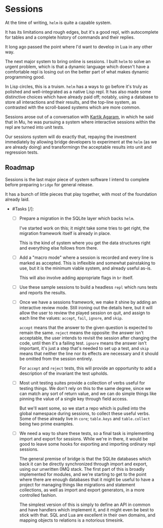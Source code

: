 # Sessions


At the time of writing, `helm` is quite a capable system\.

It has its limitations and rough edges, but it's a good repl, with
autocomplete for tables and a complete history of commands and their replies\.

It long ago passed the point where I'd want to develop in Lua in any other way\.

The next major system to bring online is sessions\.  I built `helm` to solve an
urgent problem, which is that a dynamic language which doesn't have a
comfortable repl is losing out on the better part of what makes dynamic
programming good\.

In Lisp circles, this is a truism\.  `helm` has a ways to go before it's truly
as polished and well\-integrated as a native Lisp repl\.  It has also made some
distinctive choices which have already paid off; notably, using a database to
store all interactions and their results, and the top\-line system, as
contrasted with the scroll\-based systems which are more common\.

Sessions arose out of a conversation with [Kartik Agaram](httk://), in which
he said that in Mu, he was pursuing a system where interactive sessions within
the repl are turned into unit tests\.

Our sessions system will do exactly that, repaying the investment immediately
by allowing bridge developers to experiment at the `helm` \(as we are already
doing\) and transformingn the acceptable results into unit and regression
tests\.


## Roadmap

Sessions is the last major piece of system software I intend to complete
before preparing `bridge` for general release\.

It has a bunch of little pieces that play together, with most of the
foundation already laid\.

- \#Tasks \[/\]:

  - [ ]  Prepare a migration in the SQLite layer which backs `helm`\.

      I've started work on this; it might take some tries to get right, the
      migration framework itself is already in place\.

      This is the kind of system where you get the data structures right
      and everything else follows from there\.

  - [ ]  Add a "macro mode" where a session is recorded and every line is
      marked as accepted\.  This is inflexible and somewhat painstaking to
      use, but it is the minimum viable system, and already useful as\-is\.

      This will also involve adding appropriate flags in `br` itself\.

  - [ ]  Use these sample sessions to build a headless `repl` which runs tests
      and reports the results\.

  - [ ]  Once we have a sessions framework, we make it shine by adding an
      interactive review mode\.  Still ironing out the details here, but it
      will allow the user to review the played session on quit, and assign
      to each line the values: `accept`, `fail`, `ignore`, and `skip`\.

      `accept` means that the answer to the given question is expected to
      remain the same\.  `reject` means the opposite: the answer isn't
      acceptable, the user intends to revisit the session after changing
      the code, until then it's a failing test\.  `ignore` means the answer
      isn't important, it's just a step that's needed to set up a test, and
      `skip` means that neither the line nor its effects are necessary and
      it should be omitted from the session entirely\.

      For `accept` and `reject` tests, this will provide an opportunity to
      add a description of the invariant the test upholds\.

  - [ ]  Most unit testing suites provide a collection of verbs useful for
      testing things\.  We don't rely on this to the same degree, since we
      can match any sort of return value, and we can do simple things like
      pinning the value of a single key through field access\.

      But we'll want some, so we start a repo which is pulled into the
      global namespace during sessions, to collect these useful verbs\.
      Some of these already live in `core`; `table.keys` and
      `table.collect` being two prime examples\.

  - [ ]  We need a way to share these tests, so a final task is implementing
      import and export for sessions\.  While we're in there, it would be
      good to leave some hooks for exporting and importing ordinary repl
      sessions\.

      The general premise of bridge is that the SQLite databases which back
      it can be directly synchronized through import and export, using our
      unwritten 0MQ stack\.  The first part of this is broadly implemented
      for modules, and we're starting to get to the point where there are
      enough databases that it might be useful to have a project for
      managing things like migrations and statement collections, as well as
      import and export generators, in a more controlled fashion\.

      The simplest version of this is simply to define an API in common and
      have handlers which implement it, and it might even be best to stick
      with that\.  SQL and Lua are excellent in their own domains, and
      mapping objects to relations is a notorious timesink\.
